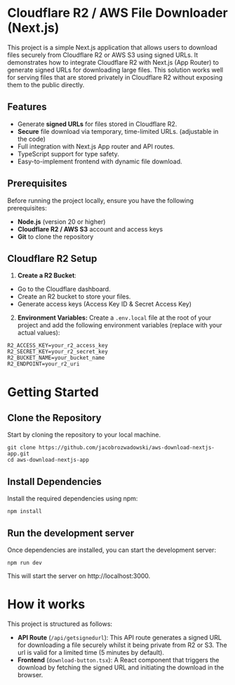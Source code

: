 # Cloudflare R2 / AWS File Downloader (Next.js)

This project is a simple Next.js application that allows users to download files securely from Cloudflare R2 or AWS S3 using signed URLs. It demonstrates how to integrate Cloudflare R2 with Next.js (App Router) to generate signed URLs for downloading large files. This solution works well for serving files that are stored privately in Cloudflare R2 without exposing them to the public directly.

## Features

- Generate **signed URLs** for files stored in Cloudflare R2.
- **Secure** file download via temporary, time-limited URLs. (adjustable in the code)
- Full integration with Next.js App router and API routes.
- TypeScript support for type safety.
- Easy-to-implement frontend with dynamic file download.

## Prerequisites

Before running the project locally, ensure you have the following prerequisites:

- **Node.js** (version 20 or higher)
- **Cloudflare R2 / AWS S3** account and access keys
- **Git** to clone the repository

## Cloudflare R2 Setup

1. **Create a R2 Bucket**:

- Go to the Cloudflare dashboard.
- Create an R2 bucket to store your files.
- Generate access keys (Access Key ID & Secret Access Key)

2. **Environment Variables:** Create a `.env.local` file at the root of your project and add the following environment variables (replace with your actual values):

```
R2_ACCESS_KEY=your_r2_access_key
R2_SECRET_KEY=your_r2_secret_key
R2_BUCKET_NAME=your_bucket_name
R2_ENDPOINT=your_r2_uri
```

# Getting Started

## Clone the Repository

Start by cloning the repository to your local machine.

```
git clone https://github.com/jacobrozwadowski/aws-download-nextjs-app.git
cd aws-download-nextjs-app
```

## Install Dependencies

Install the required dependencies using npm:

```
npm install
```

## Run the development server

Once dependencies are installed, you can start the development server:

```
npm run dev
```

This will start the server on http://localhost:3000.

# How it works

This project is structured as follows:

- **API Route** (`/api/getsignedurl`): This API route generates a signed URL for downloading a file securely whilst it being private from R2 or S3. The url is valid for a limited time (5 minutes by default).
- **Frontend** (`download-button.tsx`): A React component that triggers the download by fetching the signed URL and initiating the download in the browser.
